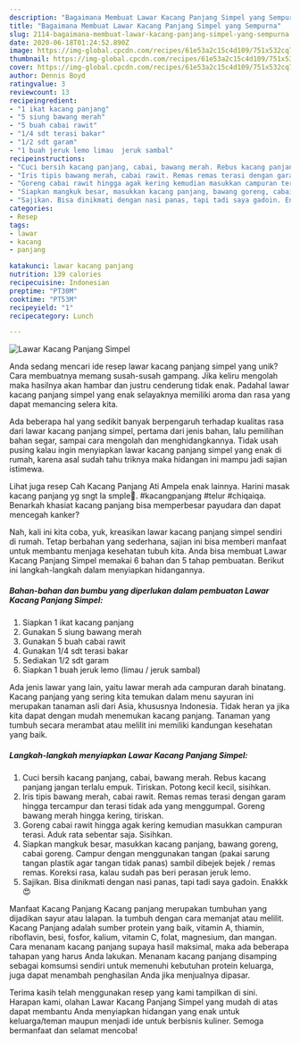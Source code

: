 ```yaml
---
description: "Bagaimana Membuat Lawar Kacang Panjang Simpel yang Sempurna"
title: "Bagaimana Membuat Lawar Kacang Panjang Simpel yang Sempurna"
slug: 2114-bagaimana-membuat-lawar-kacang-panjang-simpel-yang-sempurna
date: 2020-06-18T01:24:52.890Z
image: https://img-global.cpcdn.com/recipes/61e53a2c15c4d109/751x532cq70/lawar-kacang-panjang-simpel-foto-resep-utama.jpg
thumbnail: https://img-global.cpcdn.com/recipes/61e53a2c15c4d109/751x532cq70/lawar-kacang-panjang-simpel-foto-resep-utama.jpg
cover: https://img-global.cpcdn.com/recipes/61e53a2c15c4d109/751x532cq70/lawar-kacang-panjang-simpel-foto-resep-utama.jpg
author: Dennis Boyd
ratingvalue: 3
reviewcount: 13
recipeingredient:
- "1 ikat kacang panjang"
- "5 siung bawang merah"
- "5 buah cabai rawit"
- "1/4 sdt terasi bakar"
- "1/2 sdt garam"
- "1 buah jeruk lemo limau  jeruk sambal"
recipeinstructions:
- "Cuci bersih kacang panjang, cabai, bawang merah. Rebus kacang panjang jangan terlalu empuk. Tiriskan. Potong kecil kecil, sisihkan."
- "Iris tipis bawang merah, cabai rawit. Remas remas terasi dengan garam hingga tercampur dan terasi tidak ada yang menggumpal. Goreng bawang merah hingga kering, tiriskan."
- "Goreng cabai rawit hingga agak kering kemudian masukkan campuran terasi. Aduk rata sebentar saja. Sisihkan."
- "Siapkan mangkuk besar, masukkan kacang panjang, bawang goreng, cabai goreng. Campur dengan menggunakan tangan (pakai sarung tangan plastik agar tangan tidak panas) sambil dibejek bejek / remas remas. Koreksi rasa, kalau sudah pas beri perasan jeruk lemo."
- "Sajikan. Bisa dinikmati dengan nasi panas, tapi tadi saya gadoin. Enakkk 😍"
categories:
- Resep
tags:
- lawar
- kacang
- panjang

katakunci: lawar kacang panjang 
nutrition: 139 calories
recipecuisine: Indonesian
preptime: "PT30M"
cooktime: "PT53M"
recipeyield: "1"
recipecategory: Lunch

---
```



![Lawar Kacang Panjang Simpel](https://img-global.cpcdn.com/recipes/61e53a2c15c4d109/751x532cq70/lawar-kacang-panjang-simpel-foto-resep-utama.jpg)

Anda sedang mencari ide resep lawar kacang panjang simpel yang unik? Cara membuatnya memang susah-susah gampang. Jika keliru mengolah maka hasilnya akan hambar dan justru cenderung tidak enak. Padahal lawar kacang panjang simpel yang enak selayaknya memiliki aroma dan rasa yang dapat memancing selera kita.

Ada beberapa hal yang sedikit banyak berpengaruh terhadap kualitas rasa dari lawar kacang panjang simpel, pertama dari jenis bahan, lalu pemilihan bahan segar, sampai cara mengolah dan menghidangkannya. Tidak usah pusing kalau ingin menyiapkan lawar kacang panjang simpel yang enak di rumah, karena asal sudah tahu triknya maka hidangan ini mampu jadi sajian istimewa.

Lihat juga resep Cah Kacang Panjang Ati Ampela enak lainnya. Harini masak kacang panjang yg sngt la smple🤤. #kacangpanjang #telur #chiqaiqa. Benarkah khasiat kacang panjang bisa memperbesar payudara dan dapat mencegah kanker?


Nah, kali ini kita coba, yuk, kreasikan lawar kacang panjang simpel sendiri di rumah. Tetap berbahan yang sederhana, sajian ini bisa memberi manfaat untuk membantu menjaga kesehatan tubuh kita. Anda bisa membuat Lawar Kacang Panjang Simpel memakai 6 bahan dan 5 tahap pembuatan. Berikut ini langkah-langkah dalam menyiapkan hidangannya.

<!--inarticleads1-->

##### Bahan-bahan dan bumbu yang diperlukan dalam pembuatan Lawar Kacang Panjang Simpel:

1. Siapkan 1 ikat kacang panjang
1. Gunakan 5 siung bawang merah
1. Gunakan 5 buah cabai rawit
1. Gunakan 1/4 sdt terasi bakar
1. Sediakan 1/2 sdt garam
1. Siapkan 1 buah jeruk lemo (limau / jeruk sambal)


Ada jenis lawar yang lain, yaitu lawar merah ada campuran darah binatang. Kacang panjang yang sering kita temukan dalam menu sayuran ini merupakan tanaman asli dari Asia, khususnya Indonesia. Tidak heran ya jika kita dapat dengan mudah menemukan kacang panjang. Tanaman yang tumbuh secara merambat atau melilit ini memiliki kandungan kesehatan yang baik. 

<!--inarticleads2-->

##### Langkah-langkah menyiapkan Lawar Kacang Panjang Simpel:

1. Cuci bersih kacang panjang, cabai, bawang merah. Rebus kacang panjang jangan terlalu empuk. Tiriskan. Potong kecil kecil, sisihkan.
1. Iris tipis bawang merah, cabai rawit. Remas remas terasi dengan garam hingga tercampur dan terasi tidak ada yang menggumpal. Goreng bawang merah hingga kering, tiriskan.
1. Goreng cabai rawit hingga agak kering kemudian masukkan campuran terasi. Aduk rata sebentar saja. Sisihkan.
1. Siapkan mangkuk besar, masukkan kacang panjang, bawang goreng, cabai goreng. Campur dengan menggunakan tangan (pakai sarung tangan plastik agar tangan tidak panas) sambil dibejek bejek / remas remas. Koreksi rasa, kalau sudah pas beri perasan jeruk lemo.
1. Sajikan. Bisa dinikmati dengan nasi panas, tapi tadi saya gadoin. Enakkk 😍


Manfaat Kacang Panjang Kacang panjang merupakan tumbuhan yang dijadikan sayur atau lalapan. Ia tumbuh dengan cara memanjat atau melilit. Kacang Panjang adalah sumber protein yang baik, vitamin A, thiamin, riboflavin, besi, fosfor, kalium, vitamin C, folat, magnesium, dan mangan. Cara menanam kacang panjang supaya hasil maksimal, maka ada beberapa tahapan yang harus Anda lakukan. Menanam kacang panjang disamping sebagai komsumsi sendiri untuk memenuhi kebutuhan protein keluarga, juga dapat menambah penghasilan Anda jika menjualnya dipasar. 

Terima kasih telah menggunakan resep yang kami tampilkan di sini. Harapan kami, olahan Lawar Kacang Panjang Simpel yang mudah di atas dapat membantu Anda menyiapkan hidangan yang enak untuk keluarga/teman maupun menjadi ide untuk berbisnis kuliner. Semoga bermanfaat dan selamat mencoba!
